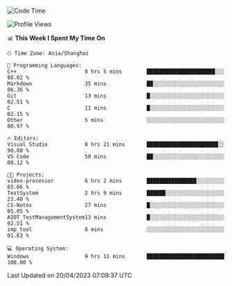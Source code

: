 <!--START_SECTION:waka-->
![Code Time](http://img.shields.io/badge/Code%20Time-875%20hrs%2012%20mins-blue)

![Profile Views](http://img.shields.io/badge/Profile%20Views-6-blue)

📊 **This Week I Spent My Time On** 

```text
🕑︎ Time Zone: Asia/Shanghai

💬 Programming Languages: 
C++                      8 hrs 5 mins        ██████████████████████░░░   88.02 % 
Markdown                 35 mins             ██░░░░░░░░░░░░░░░░░░░░░░░   06.36 % 
Git                      13 mins             █░░░░░░░░░░░░░░░░░░░░░░░░   02.51 % 
C                        11 mins             █░░░░░░░░░░░░░░░░░░░░░░░░   02.15 % 
Other                    5 mins              ░░░░░░░░░░░░░░░░░░░░░░░░░   00.97 % 

🔥 Editors: 
Visual Studio            8 hrs 21 mins       ███████████████████████░░   90.88 % 
VS Code                  50 mins             ██░░░░░░░░░░░░░░░░░░░░░░░   09.12 % 

🐱‍💻 Projects: 
video-processor          6 hrs 2 mins        ████████████████░░░░░░░░░   65.66 % 
TestSystem               2 hrs 9 mins        ██████░░░░░░░░░░░░░░░░░░░   23.40 % 
CS-Notes                 27 mins             █░░░░░░░░░░░░░░░░░░░░░░░░   05.05 % 
AIOT_TestManagementSystem13 mins             █░░░░░░░░░░░░░░░░░░░░░░░░   02.51 % 
imp_tool                 8 mins              ░░░░░░░░░░░░░░░░░░░░░░░░░   01.63 % 

💻 Operating System: 
Windows                  9 hrs 11 mins       █████████████████████████   100.00 % 
```


 Last Updated on 20/04/2023 07:09:37 UTC
<!--END_SECTION:waka-->